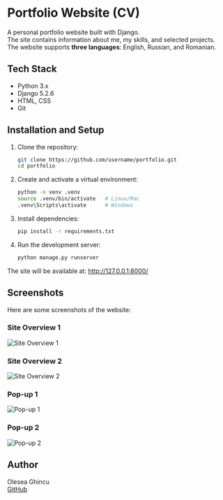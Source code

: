 # Portfolio Website (CV)

A personal portfolio website built with Django.  
The site contains information about me, my skills, and selected projects.
The website supports **three languages**: English, Russian, and Romanian.

## Tech Stack
- Python 3.x  
- Django 5.2.6  
- HTML, CSS  
- Git

## Installation and Setup

1. Clone the repository:
   ```bash
   git clone https://github.com/username/portfolio.git
   cd portfolio
2. Create and activate a virtual environment:
    ```bash
    python -m venv .venv
    source .venv/bin/activate   # Linux/Mac
    .venv\Scripts\activate      # Windows
3. Install dependencies:
    ```bash
    pip install -r requirements.txt
4. Run the development server:
    ```bash
    python manage.py runserver
The site will be available at:
http://127.0.0.1:8000/

## Screenshots
Here are some screenshots of the website:
### Site Overview 1
![Site Overview 1](portfolio/static/img/site_overview_1.png)

### Site Overview 2
![Site Overview 2](portfolio/static/img/site_overview_2.png)

### Pop-up 1
![Pop-up 1](portfolio/static/img/popup_1.png)

### Pop-up 2
![Pop-up 2](portfolio/static/img/popup_2.png)

## Author
Olesea Ghincu  
[GitHub](https://github.com/Olesea05)
